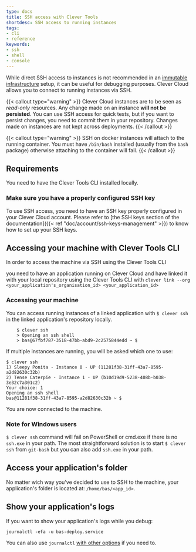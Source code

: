 ```yaml
---
type: docs
title: SSH access with Clever Tools
shortdesc: SSH access to running instances
tags:
- cli
- reference
keywords:
- ssh
- shell
- console
---
```


While direct SSH access to instances is not recommended in an [immutable infrastructure](https://boxfuse.com/blog/no-ssh.html) setup, it can be useful for debugging purposes. Clever Cloud allows you to connect to running instances via SSH.

{{< callout type="warning" >}}
Clever Cloud instances are to be seen as *read-only* resources. Any change made on an instance **will not be persisted**. You can use SSH access for quick tests, but if you want to persist changes, you need to commit them in your repository. Changes made on instances are not kept across deployments.
{{< /callout >}}

{{< callout type="warning" >}}
    SSH on docker instances will attach to the running container. You must have `/bin/bash` installed (usually from the `bash` package) otherwise attaching to the container will fail.
{{< /callout >}}

## Requirements

You need to have the Clever Tools CLI installed locally.

[//]: # (ref "/doc/quickstartclever-tools-intro.md)

### Make sure you have a properly configured SSH key

To use SSH access, you need to have an SSH key properly configured in your Clever Cloud account. Please refer to [the SSH keys section of the documentation]({{< ref "doc/account/ssh-keys-management" >}}) to know how to set up your SSH keys.

## Accessing your machine with Clever Tools CLI

In order to access the machine via SSH using the Clever Tools CLI

[//]: # (ref "/doc/quickstartclever-tools-intro.md)

you need to have an application running on Clever Cloud and have linked it with your local repository using the Clever Tools CLI with `clever link --org <your_application's_organisation_id> <your_application_id>`

### Accessing your machine

You can access running instances of a linked application with `$ clever ssh` in the linked application's repository locally.

```text
    $ clever ssh
    > Opening an ssh shell
    > bas@67fbf787-3518-47bb-abd9-2c2575844edd ~ $
```

If multiple instances are running, you will be asked which one to use:

```text
$ clever ssh
1) Sleepy Ponita - Instance 0 - UP (11281f38-31ff-43a7-8595-a2d82630c32b)
2) Tense Caterpie - Instance 1 - UP (b10d19d9-5238-408b-b038-3e32c7a301c2)
Your choice: 1
Opening an ssh shell
bas@11281f38-31ff-43a7-8595-a2d82630c32b ~ $
```

You are now connected to the machine.

### Note for Windows users

`$ clever ssh` command will fail on PowerShell or cmd.exe if there is no `ssh.exe` in your path.
The most straightforward solution is to start `$ clever ssh` from `git-bash` but you can also add `ssh.exe` in your path.

## Access your application's folder

No matter wich way you've decided to use to SSH to the machine, your application's folder is located at: `/home/bas/<app_id>`.

## Show your application's logs

If you want to show your application's logs while you debug:

```shell
journalctl -efa -u bas-deploy.service

```

You can also use `journalctl` [with other options](https://www.commandlinux.com/man-page/man1/journalctl.1.html) if you need to.

